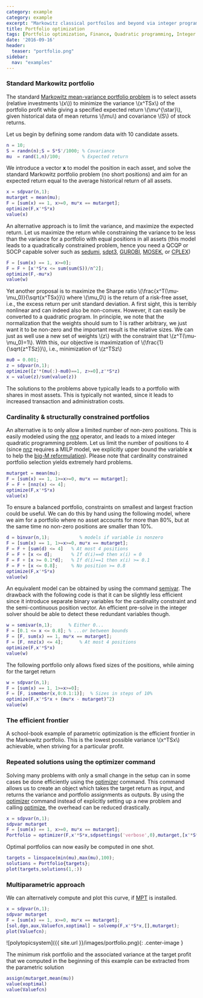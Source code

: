 ```yaml
---
category: example
category: example
excerpt: "Markowitz classical portfoilos and beyond via integer programming."
title: Portfolio optimization
tags: [Portfolio optimization, Finance, Quadratic programming, Integer programming, Cardinality, Multi-parametric programming, Optimizer]
date: '2016-09-16'
header:
  teaser: "portfolio.png"
sidebar:
  nav: "examples"
---
```


### Standard Markowitz portfolio

The standard [Markowitz mean-variance portfolio problem](http://en.wikipedia.org/wiki/Modern_portfolio_theory) is to select assets (relative investments \\(x\\)) to minimize the variance \\(x^TSx\\) of the portfolio profit while giving a specified expected return \\(\mu^{\star}\\), given historical data of mean returns \\(\mu\\) and covariance \\(S\\) of stock returns.

Let us begin by defining some random data with 10 candidate assets.

````matlab
n = 10;
S = randn(n);S = S*S'/1000; % Covariance
mu  = rand(1,n)/100;        % Expected return       
````

We introduce a vector **x** to model the position in each asset, and solve the standard Markowitz portfolio problem (no short positions) and aim for an expected return equal to the average historical return of all assets.

````matlab
x = sdpvar(n,1);
mutarget = mean(mu);
F = [sum(x) == 1, x>=0, mu*x == mutarget];
optimize(F,x'*S*x)
value(x)
````

An alternative approach is to limit the variance, and maximize the expected return. Let us maximize the return while constraining the variance to be less than the variance for a  portfolio with equal positions in all assets (this model leads to a quadratically constrained problem, hence you need a QCQP or SOCP capable solver such as [sedumi](/solver/sedumi), [sdpt3](/solver/sdpt3), [GUROBI](/solver/gurobi), [MOSEK](/solver/mosek), or [CPLEX](/solver/cplex))

````matlab
F = [sum(x) == 1, x>=0];
F = F + [x'*S*x <= sum(sum(S))/n^2];
optimize(F,-mu*x)
value(w)
````

Yet another proposal is to maximize the Sharpe ratio \\(\frac{x^T(\mu-\mu_0)}{\sqrt{x^TSx}}\\) where \\(\mu_0\\) is the return of a risk-free asset, i.e., the excess return per unit standard deviation. A first sight, this is terribly nonlinear and can indeed also be non-convex. However, it can easily be converted to a quadratic program. In principle, we note that the normalization that the weights should sum to 1 is rather arbitrary, we just want it to be non-zero and the important result is the relative sizes. We can just as well use a new set of weights \\(z\\) with the constraint that \\(z^T(\mu-\mu_0)=1\\). With this, our objective is maximization of \\(\frac{1}{\sqrt{z^TSz}}\\), i.e., minimization of \\(z^TSz\\)

````matlab
mu0 = 0.001;
z = sdpvar(n,1);
optimize([z'*(mu(:)-mu0)==1, z>=0],z'*S*z)
x = value(z)/sum(value(z))
````

The solutions to the problems above typically leads to a portfolio with shares in most assets. This is typically not wanted, since it leads to increased transaction and administration costs.

### Cardinality & structurally constrained portfolios

An alternative is to only allow a limited number of non-zero positions. This is easily modeled using the [nnz](/command/nnz) operator, and leads to a mixed integer quadratic programming problem. Let us limit the number of positions to 4 (since [nnz](/command/nnz) requires a MILP model, we explicitly upper bound the variable **x** to help the [big-M reformulation](/tutorial/bigmandconvexhulls)). Please note that cardinality constrained portfolio selection yields extremely hard problems.

````matlab
mutarget = mean(mu);
F = [sum(x) == 1, 1>=x>=0, mu*x == mutarget];
F = F + [nnz(x) <= 4];
optimize(F,x'*S*x)
value(x)
````

To ensure a balanced portfolio, constraints on smallest and largest fraction could be useful. We can do this by hand using the following model, where we aim for a portfolio where no asset accounts for more than 80%, but at the same time no non-zero positions are smaller than 10%.

````matlab
d = binvar(n,1);           % models if variable is nonzero
F = [sum(x) == 1, 1>=x>=0, mu*x == mutarget];
F = F + [sum(d) <= 4]   % At most 4 positions
F = F + [x <= d];       % If d(i)==0 then x(i) = 0
F = F + [x >= 0.1*d];   % If d(i)==1 then x(i) >= 0.1
F = F + [x <= 0.8];     % No position >= 0.8
optimize(F,x'*S*x)
value(w)
````

An equivalent model can be obtained by using the command [semivar](/command/semivar). The drawback with the following code is that it can be slightly less efficient since it introduce separate binary variables for the cardinality constraint and the semi-continuous position vector. An efficient pre-solve in the integer solver should be able to detect these redundant variables though.

````matlab
w = semivar(n,1);      % Either 0...
F = [0.1 <= x <= 0.8]; % ...or between bounds
F = [F, sum(x) == 1, mu*x == mutarget];
F = [F, nnz(x) <= 4];      % At most 4 positions
optimize(F,x'*S*x)
value(w)
````

The following portfolio only allows fixed sizes of the positions, while aiming for the target return

````matlab
w = sdpvar(n,1);
F = [sum(x) == 1, 1>=x>=0];
F = [F, ismember(x,0:0.1:1)];  % Sizes in steps of 10%
optimize(F,x'*S*x + (mu*x - mutarget)^2)
value(w)
````

### The efficient frontier

A school-book example of parametric optimization is the efficient frontier in the Markowitz portfolio. This is the lowest possible variance \\(x^TSx\\) achievable, when striving for a particular profit.

### Repeated solutions using the optimizer command

Solving many problems with only a small change in the setup can in some cases be done efficiently using the [optimizer](/command/optimizer) command. This command allows us to create an object which takes the target return as input, and returns the variance and portfolio assignments as outputs. By using the [optimizer](/command/optimizer) command instead of explicitly setting up a new problem and calling [optimize](/command/optimize), the overhead can be reduced drastically.

````matlab
x = sdpvar(n,1);
sdpvar mutarget
F = [sum(x) == 1, x>=0, mu*x == mutarget];
Portfolio = optimizer(F,x'*S*x,sdpsettings('verbose',0),mutarget,[x'*S*x;x]);
````

Optimal portfolios can now easily be computed in one shot.

````matlab
targets = linspace(min(mu),max(mu),100);
solutions = Portfolio{targets};
plot(targets,solutions(1,:))
````

### Multiparametric approach

We can alternatively compute and plot this curve, if [MPT](/solver/mpt) is installed.

````matlab
x = sdpvar(n,1);
sdpvar mutarget
F = [sum(x) == 1, x>=0, mu*x == mutarget];
[sol,dgn,aux,Valuefcn,xoptimal] = solvemp(F,x'*S*x,[],mutarget);
plot(Valuefcn);
````

![polytopicsystem]({{ site.url }}/images/portfolio.png){: .center-image }

The minimum risk portfolio and the associated variance at the target profit that we computed in the beginning of this example can be extracted from the parametric solution

````matlab
assign(mutarget,mean(mu))
value(xoptimal)
value(Valuefcn)
````
